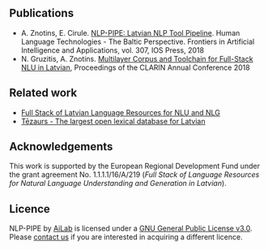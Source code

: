
## Publications

- A. Znotins, E. Cirule. [NLP-PIPE: Latvian NLP Tool Pipeline](http://ebooks.iospress.nl/volumearticle/50320). Human Language Technologies - The Baltic Perspective. Frontiers in Artificial Intelligence and Applications, vol. 307, IOS Press, 2018
- N. Gruzitis, A. Znotins. [Multilayer Corpus and Toolchain for Full-Stack NLU in Latvian](https://office.clarin.eu/v/CE-2018-1292-CLARIN2018_ConferenceProceedings.pdf), Proceedings of the CLARIN Annual Conference 2018

## Related work

- [Full Stack of Latvian Language Resources for NLU and NLG](https://github.com/LUMII-AILab/FullStack)
- [Tēzaurs - The largest open lexical database for Latvian](https://github.com/LUMII-AILab/Tezaurs)

## Acknowledgements

This work is supported by the European Regional Development Fund under the grant agreement No. 1.1.1.1/16/A/219 (*Full Stack of Language Resources for Natural Language Understanding and Generation in Latvian*).

## Licence

NLP-PIPE by [AiLab](http://ailab.lv) is licensed under a [GNU General Public License v3.0](https://www.gnu.org/licenses/gpl-3.0.en.html). Please [contact us](mailto:normunds.gruzitis@ailab.lv) if you are interested in acquiring a different licence.

